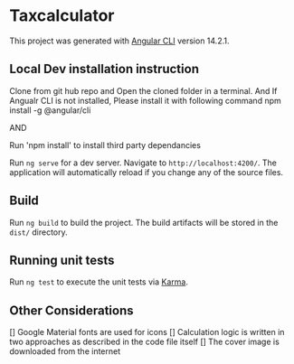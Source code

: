 # Taxcalculator

This project was generated with [Angular CLI](https://github.com/angular/angular-cli) version 14.2.1.

## Local Dev installation instruction

Clone from git hub repo and Open the cloned folder in a terminal. And If Angualr CLI is not installed, Please install it with following command
npm install -g @angular/cli

AND

Run 'npm install' to install third party dependancies

Run `ng serve` for a dev server. Navigate to `http://localhost:4200/`. The application will automatically reload if you change any of the source files.


## Build

Run `ng build` to build the project. The build artifacts will be stored in the `dist/` directory.

## Running unit tests

Run `ng test` to execute the unit tests via [Karma](https://karma-runner.github.io).

## Other Considerations

[] Google Material fonts are used for icons
[] Calculation logic is written in two approaches as described in the code file itself
[] The cover image is downloaded from the internet

